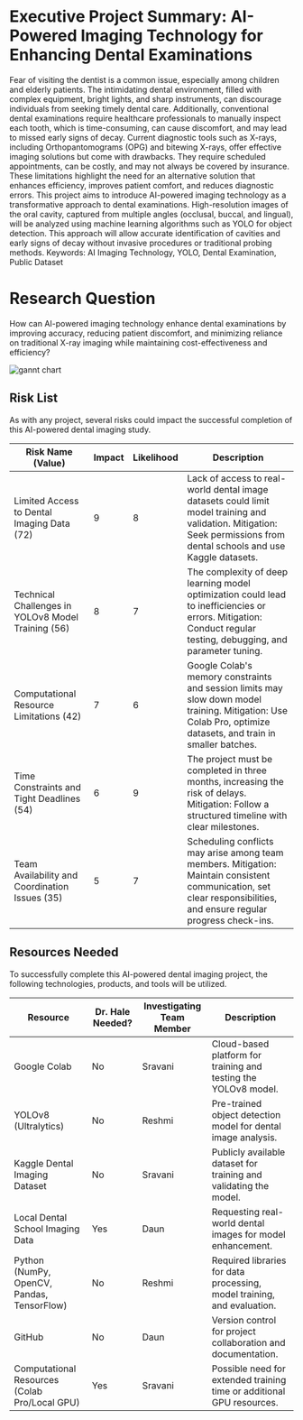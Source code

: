 # Executive Project Summary: AI-Powered Imaging Technology for Enhancing Dental Examinations
Fear of visiting the dentist is a common issue, especially among children and elderly patients. The intimidating dental environment, filled with complex equipment, bright lights, and sharp instruments, can discourage individuals from seeking timely dental care. Additionally, conventional dental examinations require healthcare professionals to manually inspect each tooth, which is time-consuming, can cause discomfort, and may lead to missed early signs of decay. Current diagnostic tools such as X-rays, including Orthopantomograms (OPG) and bitewing X-rays, offer effective imaging solutions but come with drawbacks. They require scheduled appointments, can be costly, and may not always be covered by insurance. These limitations highlight the need for an alternative solution that enhances efficiency, improves patient comfort, and reduces diagnostic errors. This project aims to introduce AI-powered imaging technology as a transformative approach to dental examinations. High-resolution images of the oral cavity, captured from multiple angles (occlusal, buccal, and lingual), will be analyzed using machine learning algorithms such as YOLO for object detection. This approach will allow accurate identification of cavities and early signs of decay without invasive procedures or traditional probing methods. 
Keywords:  AI Imaging Technology, YOLO, Dental Examination, Public Dataset 

# Research Question
How can AI-powered imaging technology enhance dental examinations by improving accuracy, reducing patient discomfort, and minimizing reliance on traditional X-ray imaging while maintaining cost-effectiveness and efficiency? 

![gannt chart](https://github.com/user-attachments/assets/2f8964dc-0066-4689-9084-0d0093155884)
## Risk List

As with any project, several risks could impact the successful completion of this AI-powered dental imaging study. 

| Risk Name (Value)                                   | Impact | Likelihood | Description |
|-----------------------------------------------------|--------|------------|-------------|
| Limited Access to Dental Imaging Data (72)         | 9      | 8          | Lack of access to real-world dental image datasets could limit model training and validation. Mitigation: Seek permissions from dental schools and use Kaggle datasets. |
| Technical Challenges in YOLOv8 Model Training (56)  | 8      | 7          | The complexity of deep learning model optimization could lead to inefficiencies or errors. Mitigation: Conduct regular testing, debugging, and parameter tuning. |
| Computational Resource Limitations (42)            | 7      | 6          | Google Colab's memory constraints and session limits may slow down model training. Mitigation: Use Colab Pro, optimize datasets, and train in smaller batches. |
| Time Constraints and Tight Deadlines (54)          | 6      | 9          | The project must be completed in three months, increasing the risk of delays. Mitigation: Follow a structured timeline with clear milestones. |
| Team Availability and Coordination Issues (35)     | 5      | 7          | Scheduling conflicts may arise among team members. Mitigation: Maintain consistent communication, set clear responsibilities, and ensure regular progress check-ins. |

## Resources Needed

To successfully complete this AI-powered dental imaging project, the following technologies, products, and tools will be utilized. 

| Resource                                      | Dr. Hale Needed? | Investigating Team Member | Description |
|-----------------------------------------------|------------------|---------------------------|-------------|
| Google Colab                                  | No               | Sravani                      | Cloud-based platform for training and testing the YOLOv8 model. |
| YOLOv8 (Ultralytics)                          | No               | Reshmi                      | Pre-trained object detection model for dental image analysis. |
| Kaggle Dental Imaging Dataset                 | No               | Sravani                      | Publicly available dataset for training and validating the model. |
| Local Dental School Imaging Data              | Yes              | Daun                      | Requesting real-world dental images for model enhancement. |
| Python (NumPy, OpenCV, Pandas, TensorFlow)    | No               | Reshmi                      | Required libraries for data processing, model training, and evaluation. |
| GitHub                                        | No               | Daun                      | Version control for project collaboration and documentation. |
| Computational Resources (Colab Pro/Local GPU) | Yes              | Sravani                      | Possible need for extended training time or additional GPU resources. |



